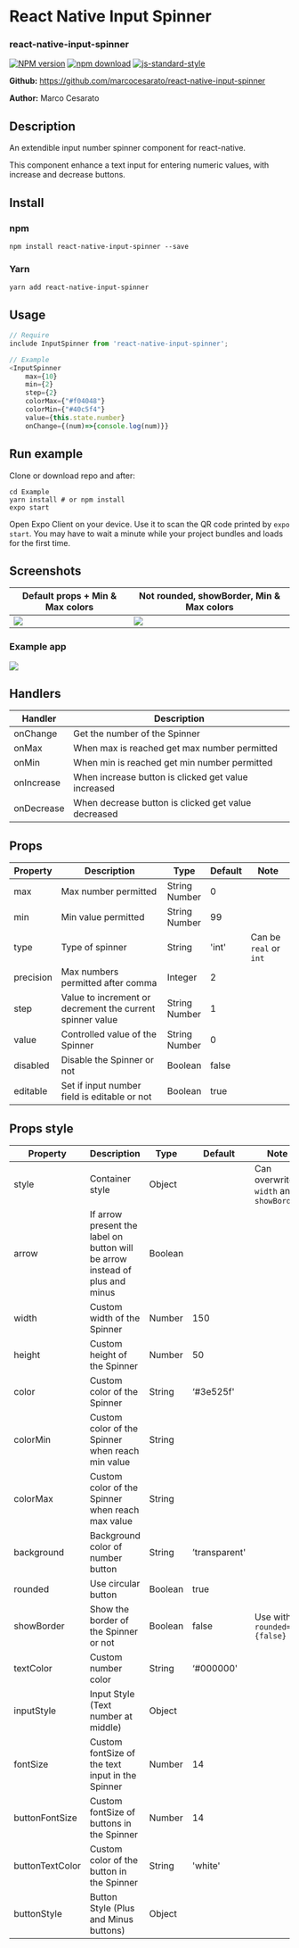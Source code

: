 # React Native Input Spinner
### react-native-input-spinner

[![NPM version][npm-image]][npm-url]
[![npm download][download-image]][download-url]
[![js-standard-style](https://img.shields.io/badge/code%20style-standard-brightgreen.svg)](http://standardjs.com/)

[npm-image]: http://img.shields.io/npm/v/react-native-input-spinner.svg?style=flat-square
[npm-url]: http://npmjs.org/package/react-native-input-spinner
[download-image]: https://img.shields.io/npm/dm/react-native-input-spinner.svg?style=flat-square
[download-url]: https://npmjs.org/package/react-native-input-spinner

**Github:** https://github.com/marcocesarato/react-native-input-spinner

**Author:** Marco Cesarato

## Description

An extendible input number spinner component for react-native.

This component enhance a text input for entering numeric values, with increase and decrease buttons.


## Install

### npm
```shell
npm install react-native-input-spinner --save
```

### Yarn
```shell
yarn add react-native-input-spinner
```

## Usage

```javascript
// Require
include InputSpinner from 'react-native-input-spinner';

// Example
<InputSpinner
	max={10}
	min={2}
	step={2}
	colorMax={"#f04048"}
	colorMin={"#40c5f4"}
	value={this.state.number}
	onChange={(num)=>{console.log(num)}}
```

## Run example
Clone or download repo and after:
```shell
cd Example
yarn install # or npm install
expo start
```

Open Expo Client on your device. Use it to scan the QR code printed by `expo start`. You may have to wait a minute while your project bundles and loads for the first time.

## Screenshots

Default props + Min & Max colors         | Not rounded, showBorder, Min & Max colors |
------------------|-------------|
<img src="screenshots/example.png" />       | <img src="screenshots/example_2.png" /> |

### Example app
<img src="screenshots/example_app.png" />

## Handlers

Handler          | Description |
------------------|-------------|
onChange       | Get the number of the Spinner |
onMax       | When max is reached get max number permitted |
onMin       | When min is reached get min number permitted |
onIncrease       | When increase button is clicked get value increased |
onDecrease       | When decrease button is clicked get value decreased |

## Props

Property          | Description | Type | Default | Note
------------------|-------------|------|---------|-------
max               | Max number permitted | String<br>Number  | 0  |
min               | Min value permitted | String<br>Number  | 99 |
type            | Type of spinner | String | 'int' | Can be `real` or `int`
precision            | Max numbers permitted after comma | Integer  | 2 |
step            | Value to increment or decrement the current spinner value | String<br>Number   | 1 |
value             | Controlled value of the Spinner | String<br>Number | 0 | |
disabled          | Disable the Spinner or not | Boolean | false | |
editable          | Set if input number field is editable or not | Boolean | true | |

## Props style

Property          | Description | Type | Default | Note
------------------|-------------|------|---------|-------
style | Container style | Object |  | Can overwrite `width` and `showBorder` |
arrow | If arrow present the label on button will be arrow instead of plus and minus | Boolean |  |  |
width             | Custom width of the Spinner | Number | 150 | |
height            | Custom height of the Spinner | Number | 50 | |
color             | Custom color of the Spinner | String | ‘#3e525f' | |
colorMin             | Custom color of the Spinner when reach min value | String | | |
colorMax             | Custom color of the Spinner when reach max value | String | | |
background        | Background color of number button | String | ’transparent' | |
rounded        | Use circular button | Boolean | true | |
showBorder        | Show the border of the Spinner or not | Boolean | false | Use with `rounded={false}` |
textColor          | Custom number color | String | ‘#000000' | |
inputStyle | Input Style (Text number at middle) | Object |  |
fontSize          | Custom fontSize of the text input in the Spinner | Number | 14 | |
buttonFontSize        | Custom fontSize of buttons in the Spinner | Number | 14 | |
buttonTextColor   | Custom color of the button in the Spinner | String | 'white' | |
buttonStyle | Button Style (Plus and Minus buttons) | Object |  |
